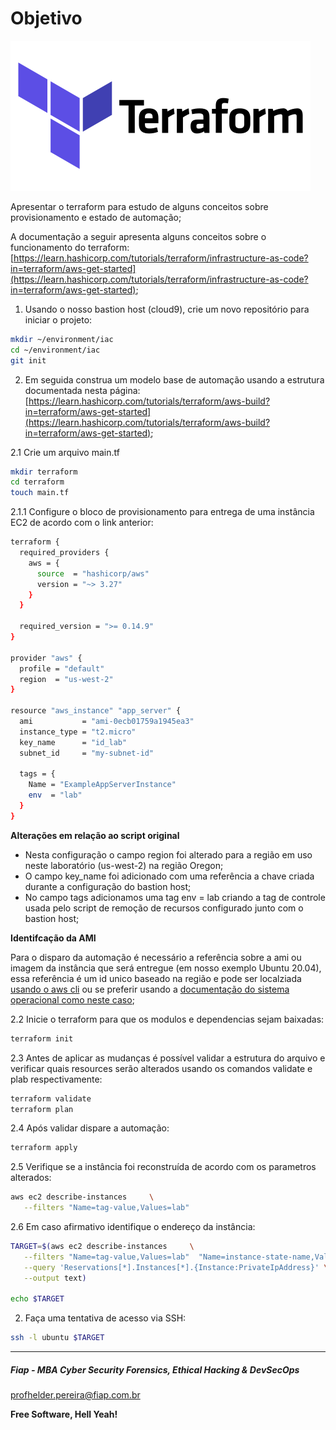 # Objetivo

![TERRAFORM_01](../images/TERRAFORM_01.png)

Apresentar o terraform para estudo de alguns conceitos sobre provisionamento e estado de automação;

A documentação a seguir apresenta alguns conceitos sobre o funcionamento do terraform: [https://learn.hashicorp.com/tutorials/terraform/infrastructure-as-code?in=terraform/aws-get-started](https://learn.hashicorp.com/tutorials/terraform/infrastructure-as-code?in=terraform/aws-get-started);

1. Usando o nosso bastion host (cloud9), crie um novo repositório para iniciar o projeto:

```sh
mkdir ~/environment/iac
cd ~/environment/iac
git init
```

2. Em seguida construa um modelo base de automação usando a estrutura documentada nesta página: [https://learn.hashicorp.com/tutorials/terraform/aws-build?in=terraform/aws-get-started](https://learn.hashicorp.com/tutorials/terraform/aws-build?in=terraform/aws-get-started);

2.1 Crie um arquivo main.tf

```sh
mkdir terraform
cd terraform
touch main.tf
```

2.1.1 Configure o bloco de provisionamento para entrega de uma instância EC2 de acordo com o link anterior:

```sh
terraform {
  required_providers {
    aws = {
      source  = "hashicorp/aws"
      version = "~> 3.27"
    }
  }

  required_version = ">= 0.14.9"
}

provider "aws" {
  profile = "default"
  region  = "us-west-2"
}

resource "aws_instance" "app_server" {
  ami           = "ami-0ecb01759a1945ea3"
  instance_type = "t2.micro"
  key_name      = "id_lab"
  subnet_id     = "my-subnet-id"

  tags = {
    Name = "ExampleAppServerInstance"
    env  = "lab"
  }
}

```

**Alterações em relação ao script original**

- Nesta configuração o campo region foi alterado para a região em uso neste laboratório (us-west-2) na região Oregon;
- O campo key_name foi adicionado com uma referência a chave criada durante a configuração do bastion host;
- No campo tags adicionamos uma tag env = lab criando a tag de controle usada pelo script de remoção de recursos configurado junto com o bastion host;

**Identifcação da AMI**

Para o disparo da automação é necessário a referência sobre a ami ou imagem da instância que será entregue (em nosso exemplo Ubuntu 20.04), essa referência é um id unico baseado na região e pode ser localziada [usando o aws cli](https://docs.aws.amazon.com/AWSEC2/latest/UserGuide/finding-an-ami.html#finding-an-ami-aws-cli) ou se preferir usando a [documentação do sistema operacional como neste caso](https://cloud-images.ubuntu.com/locator/ec2/);


2.2 Inicie o terraform para que os modulos e dependencias sejam baixadas:

```sh
terraform init
```

2.3 Antes de aplicar as mudanças é possível validar a estrutura do arquivo e verificar quais resources serão alterados usando os comandos validate e plab respectivamente:

```sh
terraform validate
terraform plan
```

2.4 Após validar dispare a automação:

```sh
terraform apply
```

2.5 Verifique se a instância foi reconstruída de acordo com os parametros alterados:

```sh
aws ec2 describe-instances     \
   --filters "Name=tag-value,Values=lab"
```

2.6 Em caso afirmativo identifique o endereço da instância:

```sh
TARGET=$(aws ec2 describe-instances     \
   --filters "Name=tag-value,Values=lab"  "Name=instance-state-name,Values=running" \
   --query 'Reservations[*].Instances[*].{Instance:PrivateIpAddress}' \
   --output text)

echo $TARGET
```

2. Faça uma tentativa de acesso via SSH:

```sh
ssh -l ubuntu $TARGET
```

---

##### Fiap - MBA Cyber Security Forensics, Ethical Hacking & DevSecOps
profhelder.pereira@fiap.com.br

**Free Software, Hell Yeah!**